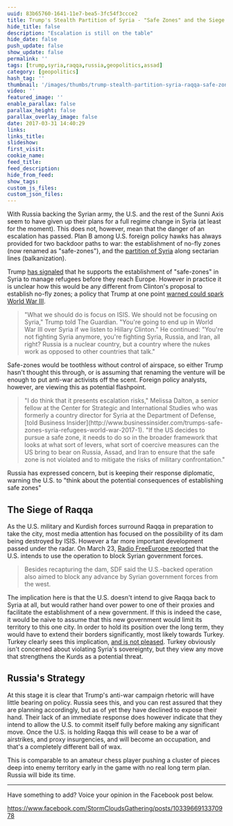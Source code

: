 ```yaml
---
uuid: 83b65760-1641-11e7-bea5-3fc54f3ccce2
title: Trump's Stealth Partition of Syria - "Safe Zones" and the Siege of Raqqa
hide_title: false
description: "Escalation is still on the table"
hide_date: false
push_update: false
show_update: false
permalink: ''
tags: [trump,syria,raqqa,russia,geopolitics,assad]
category: [geopolitics]
hash_tag: ''
thumbnail: '/images/thumbs/trump-stealth-partition-syria-raqqa-safe-zones.jpg'
video: ''
featured_image: ''
enable_parallax: false
parallax_height: false
parallax_overlay_image: false
date: 2017-03-31 14:40:29
links:
links_title:
slideshow:
first_visit:
cookie_name:
feed_title:
feed_description:
hide_from_feed:
show_tags:
custom_js_files:
custom_json_files:
---
```

With Russia backing the Syrian army, the U.S. and the rest of the Sunni Axis seem to have given up their plans for a full regime change in Syria (at least for the moment). This does not, however, mean that the danger of an escalation has passed. Plan B among U.S. foreign policy hawks has always provided for two backdoor paths to war: the establishment of no-fly zones (now renamed as "safe-zones"), and the [partition of Syria](http://foreignpolicy.com/2016/03/09/its-time-to-seriously-consider-partitioning-syria/) along sectarian lines (balkanization).

Trump [has signaled](http://www.reuters.com/article/us-usa-trump-syria-safezones-idUSKBN1592O8) that he supports the establishment of "safe-zones" in Syria to manage refugees before they reach Europe. However in practice it is unclear how this would be any different from Clinton's proposal to establish no-fly zones; a policy that Trump at one point [warned could spark World War III](https://www.theguardian.com/us-news/2016/oct/25/donald-trump-hillary-clinton-syria-world-war-three). 

<blockquote>"What we should do is focus on ISIS. We should not be focusing on Syria," Trump told The Guardian. "You're going to end up in World War III over Syria if we listen to Hillary Clinton."
He continued: "You're not fighting Syria anymore, you're fighting Syria, Russia, and Iran, all right? Russia is a nuclear country, but a country where the nukes work as opposed to other countries that talk."</blockquote>

Safe-zones would be toothless without control of airspace, so either Trump hasn't thought this through, or is assuming that renaming the venture will be enough to put anti-war activists off the scent. Foreign policy analysts, however, are viewing this as potential flashpoint.

<blockquote>"I do think that it presents escalation risks," Melissa Dalton, a senior fellow at the Center for Strategic and International Studies who was formerly a country director for Syria at the Department of Defense, [told Business Insider](http://www.businessinsider.com/trumps-safe-zones-syria-refugees-world-war-2017-1).
"If the US decides to pursue a safe zone, it needs to do so in the broader framework that looks at what sort of levers, what sort of coercive measures can the US bring to bear on Russia, Assad, and Iran to ensure that the safe zone is not violated and to mitigate the risks of military confrontation."</blockquote>

Russia has expressed concern, but is keeping their response diplomatic, warning the U.S. to "think about the potential consequences of establishing safe zones"

## The Siege of Raqqa
As the U.S. military and Kurdish forces surround Raqqa in preparation to take the city, most media attention has focused on the possibility of its dam being destroyed by ISIS. However a far more important development passed under the radar. On March 23, [Radio FreeEurope reported](http://www.rferl.org/a/us-backed-forces-airdrop-behind-enemy-lines-syria-near-raqqa-first-time-euphrates-dam-tabqa/28385700.html) that the U.S. intends to use the operation to block Syrian government forces.

<blockquote>Besides recapturing the dam, SDF said the U.S.-backed operation also aimed to block any advance by Syrian government forces from the west.</blockquote>

The implication here is that the U.S. doesn't intend to give Raqqa back to Syria at all, but would rather hand over power to one of their proxies and facilitate the establishment of a new government. If this is indeed the case, it would be naive to assume that this new government would limit its territory to this one city. In order to hold its position over the long term, they would have to extend their borders significantly, most likely towards Turkey. Turkey clearly sees this implication, [and is not pleased](http://www.usatoday.com/story/news/world/2017/03/09/turkey-sees-threat-us-plan-raqqa/98976986/). Turkey obviously isn't concerned about violating Syria's sovereignty, but they view any move that strengthens the Kurds as a potential threat.

## Russia's Strategy
At this stage it is clear that Trump's anti-war campaign rhetoric will have little bearing on policy. Russia sees this, and you can rest assured that they are planning accordingly, but as of yet they have declined to expose their hand. Their lack of an immediate response does however indicate that they intend to allow the U.S. to commit itself fully before making any significant move. Once the U.S. is holding Raqqa this will cease to be a war of airstrikes, and proxy insurgencies, and will become an occupation, and that's a completely different ball of wax.

This is comparable to an amateur chess player pushing a cluster of pieces deep into enemy territory early in the game with no real long term plan. Russia will bide its time.

<hr />

Have something to add? Voice your opinion in the Facebook post below.

https://www.facebook.com/StormCloudsGathering/posts/1033966913370978